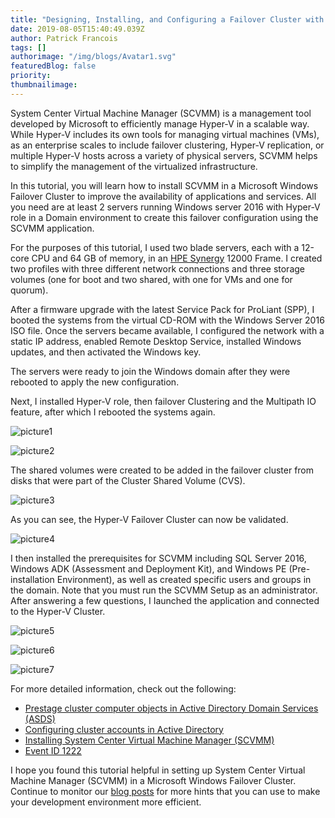 ```yaml
---
title: "Designing, Installing, and Configuring a Failover Cluster with Hyper-V Managed by SCVMM "
date: 2019-08-05T15:40:49.039Z
author: Patrick Francois 
tags: []
authorimage: "/img/blogs/Avatar1.svg"
featuredBlog: false
priority:
thumbnailimage:
---
```

System Center Virtual Machine Manager (SCVMM) is a management tool developed by Microsoft to efficiently manage Hyper-V in a scalable way. While Hyper-V includes its own tools for managing virtual machines (VMs), as an enterprise scales to include failover clustering, Hyper-V replication, or multiple Hyper-V hosts across a variety of physical servers, SCVMM helps to simplify the management of the virtualized infrastructure. 

In this tutorial, you will learn how to install SCVMM in a Microsoft Windows Failover Cluster to improve the availability of applications and services. All you need are at least 2 servers running Windows server 2016 with Hyper-V role in a Domain environment to create this failover configuration using the SCVMM application.  

For the purposes of this tutorial, I used two blade servers, each with a 12-core CPU and 64 GB of memory, in an [HPE Synergy](https://www.hpe.com/us/en/integrated-systems/synergy.html) 12000 Frame. I created two profiles with three different network connections and three storage volumes (one for boot and two shared, with one for VMs and one for quorum). 

After a firmware upgrade with the latest Service Pack for ProLiant (SPP), I booted the systems from the virtual CD-ROM with the Windows Server 2016 ISO file. Once the servers became available, I configured the network with a static IP address, enabled Remote Desktop Service, installed Windows updates, and then activated the Windows key.

The servers were ready to join the Windows domain after they were rebooted to apply the new configuration.

Next, I installed Hyper-V role, then failover Clustering and the Multipath IO feature, after which I rebooted the systems again. 


![picture1](https://hpe-developer-portal.s3.amazonaws.com/uploads/media/2019/8/picture1-1565019791083.png)



![picture2](https://hpe-developer-portal.s3.amazonaws.com/uploads/media/2019/8/picture2-1565019843536.png)

The shared volumes were created to be added in the failover cluster from disks that were part of the Cluster Shared Volume (CVS).

![picture3](https://hpe-developer-portal.s3.amazonaws.com/uploads/media/2019/8/picture3-1565019886020.png)

As you can see, the Hyper-V Failover Cluster can now be validated.

![picture4](https://hpe-developer-portal.s3.amazonaws.com/uploads/media/2019/8/picture4-1565019943404.png)


I then installed the prerequisites for SCVMM including SQL Server 2016, Windows ADK (Assessment and Deployment Kit), and Windows PE (Pre-installation Environment), as well as created specific users and groups in the domain. Note that you must run the SCVMM Setup as an administrator. After answering a few questions, I Iaunched the application and connected to the Hyper-V Cluster.


![picture5](https://hpe-developer-portal.s3.amazonaws.com/uploads/media/2019/8/picture5-1565020033667.png)



![picture6](https://hpe-developer-portal.s3.amazonaws.com/uploads/media/2019/8/picture6-1565020039994.png)



![picture7](https://hpe-developer-portal.s3.amazonaws.com/uploads/media/2019/8/picture7-1565020045576.png)

For more detailed information, check out the following:

* [Prestage cluster computer objects in Active Directory Domain Services (ASDS)](https://docs.microsoft.com/en-us/windows-server/failover-clustering/prestage-cluster-adds)     
* [Configuring cluster accounts in Active Directory](https://docs.microsoft.com/en-us/windows-server/failover-clustering/configure-ad-accounts)    
* [Installing System Center Virtual Machine Manager (SCVMM)](http://www.garethjones294.com/installing-system-center-virtual-machine-manager-2016-step-by-step-quick-start-deployment-guide/)  
* [Event ID 1222](https://support.microsoft.com/en-gb/help/2770582/event-id-1222-when-you-create-a-windows-server-2012-failover-cluster)   
	
I hope you found this tutorial helpful in setting up System Center Virtual Machine Manager (SCVMM) in a Microsoft Windows Failover Cluster. Continue to monitor our [blog posts](https://developer.hpe.com/blog) for more hints that you can use to make your development environment more efficient.
